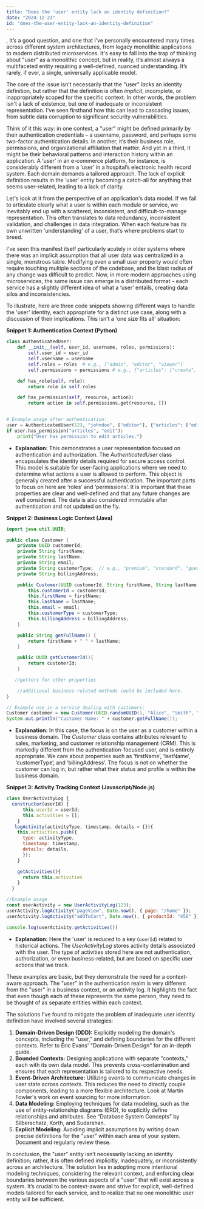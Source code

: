 ```yaml
---
title: "Does the 'user' entity lack an identity definition?"
date: "2024-12-23"
id: "does-the-user-entity-lack-an-identity-definition"
---
```


,  It’s a good question, and one that I’ve personally encountered many times across different system architectures, from legacy monolithic applications to modern distributed microservices. It's easy to fall into the trap of thinking about "user" as a monolithic concept, but in reality, it’s almost always a multifaceted entity requiring a well-defined, nuanced understanding. It’s rarely, if ever, a single, universally applicable model.

The core of the issue isn’t necessarily that the "user" *lacks* an identity definition, but rather that the definition is often *implicit*, incomplete, or inappropriately scoped for the specific context. In other words, the problem isn't a lack of existence, but one of inadequate or inconsistent representation. I've seen firsthand how this can lead to cascading issues, from subtle data corruption to significant security vulnerabilities.

Think of it this way: in one context, a "user" might be defined primarily by their authentication credentials – a username, password, and perhaps some two-factor authentication details. In another, it’s their business role, permissions, and organizational affiliation that matter. And yet in a third, it might be their behavioral patterns and interaction history within an application. A ‘user’ in an e-commerce platform, for instance, is considerably different from a ‘user’ in a hospital’s electronic health record system. Each domain demands a tailored approach. The lack of explicit definition results in the ‘user’ entity becoming a catch-all for anything that seems user-related, leading to a lack of clarity.

Let's look at it from the perspective of an application's data model. If we fail to articulate clearly what a user *is* within each module or service, we inevitably end up with a scattered, inconsistent, and difficult-to-manage representation. This often translates to data redundancy, inconsistent validation, and challenges in data integration. When each feature has its own unwritten 'understanding' of a user, that’s where problems start to breed.

I've seen this manifest itself particularly acutely in older systems where there was an implicit assumption that all user data was centralized in a single, monstrous table. Modifying even a small user property would often require touching multiple sections of the codebase, and the blast radius of any change was difficult to predict. Now, in more modern approaches using microservices, the same issue can emerge in a distributed format – each service has a slightly different idea of what a ‘user’ entails, creating data silos and inconsistencies.

To illustrate, here are three code snippets showing different ways to handle the 'user' identity, each appropriate for a distinct use case, along with a discussion of their implications. This isn’t a 'one size fits all' situation:

**Snippet 1: Authentication Context (Python)**

```python
class AuthenticatedUser:
    def __init__(self, user_id, username, roles, permissions):
        self.user_id = user_id
        self.username = username
        self.roles = roles  # e.g., ["admin", "editor", "viewer"]
        self.permissions = permissions # e.g., {"articles": ["create", "edit"]}

    def has_role(self, role):
        return role in self.roles

    def has_permission(self, resource, action):
        return action in self.permissions.get(resource, [])


# Example usage after authentication:
user = AuthenticatedUser(123, "johndoe", ["editor"], {"articles": ["edit", "view"], "comments": ["create"]})
if user.has_permission("articles", "edit"):
    print("User has permission to edit articles.")
```

*   **Explanation:** This demonstrates a user representation focused on authentication and authorization. The *AuthenticatedUser* class encapsulates the identity details required for secure access control. This model is suitable for user-facing applications where we need to determine what actions a user is allowed to perform. This object is generally created after a successful authentication. The important parts to focus on here are ‘roles’ and ‘permissions’. It is important that these properties are clear and well-defined and that any future changes are well considered. The data is also considered immutable after authentication and not updated on the fly.

**Snippet 2: Business Logic Context (Java)**

```java
import java.util.UUID;

public class Customer {
    private UUID customerId;
    private String firstName;
    private String lastName;
    private String email;
    private String customerType;  // e.g., "premium", "standard", "guest"
    private String billingAddress;

    public Customer(UUID customerId, String firstName, String lastName, String email, String customerType, String billingAddress) {
        this.customerId = customerId;
        this.firstName = firstName;
        this.lastName = lastName;
        this.email = email;
        this.customerType = customerType;
        this.billingAddress = billingAddress;
    }

    public String getFullName() {
        return firstName + " " + lastName;
    }

    public UUID getCustomerId(){
        return customerId;
    }

   //getters for other properties

    //additional business-related methods could be included here.
}

// Example use in a service dealing with customers:
Customer customer = new Customer(UUID.randomUUID(), "Alice", "Smith", "alice@example.com", "premium", "123 Main St");
System.out.println("Customer Name: " + customer.getFullName());
```

*   **Explanation:** In this case, the focus is on the user as a customer within a business domain. The *Customer* class contains attributes relevant to sales, marketing, and customer relationship management (CRM). This is markedly different from the authentication-focused user, and is entirely appropriate. We care about properties such as ‘firstName’, ‘lastName’, ‘customerType’, and ‘billingAddress’. The focus is not on whether the customer can log in, but rather what their status and profile is within the business domain.

**Snippet 3: Activity Tracking Context (Javascript/Node.js)**

```javascript
class UserActivityLog {
  constructor(userId) {
      this.userId = userId;
      this.activities = [];
    }
   logActivity(activityType, timestamp, details = {}){
    this.activities.push({
      type: activityType,
      timestamp: timestamp,
      details: details,
      });
    }

    getActivities(){
      return this.activities
    }
  }

//Example usage
const userActivity = new UserActivityLog(123);
userActivity.logActivity("pageView", Date.now(), { page: "/home" });
userActivity.logActivity("addToCart", Date.now(), { productId: "456" });

console.log(userActivity.getActivities())
```

*   **Explanation:** Here the 'user' is reduced to a key (`userId`) related to historical actions. The *UserActivityLog* stores activity details associated with the user. The type of activities stored here are not authentication, authorization, or even business-related, but are based on specific user actions that we track.

These examples are basic, but they demonstrate the need for a context-aware approach. The "user" in the authentication realm is very different from the "user" in a business context, or an activity log. It highlights the fact that even though each of these represents the same person, they need to be thought of as separate entities within each context.

The solutions I've found to mitigate the problem of inadequate user identity definition have involved several strategies:

1.  **Domain-Driven Design (DDD):** Explicitly modeling the domain's concepts, including the "user," and defining boundaries for the different contexts. Refer to Eric Evans' "Domain-Driven Design" for an in-depth guide.
2.  **Bounded Contexts:** Designing applications with separate "contexts," each with its own data model. This prevents cross-contamination and ensures that each representation is tailored to its respective needs.
3.  **Event-Driven Architecture:** Utilizing events to communicate changes in user state across contexts. This reduces the need to directly couple components, leading to a more flexible architecture. Look at Martin Fowler's work on event sourcing for more information.
4.  **Data Modeling:** Employing techniques for data modeling, such as the use of entity-relationship diagrams (ERD), to explicitly define relationships and attributes. See “Database System Concepts” by Silberschatz, Korth, and Sudarshan.
5.  **Explicit Modeling:** Avoiding implicit assumptions by writing down precise definitions for the "user" within each area of your system. Document and regularly review these.

In conclusion, the "user" entity isn’t necessarily lacking an identity definition; rather, it is often defined implicitly, inadequately, or inconsistently across an architecture. The solution lies in adopting more intentional modeling techniques, considering the relevant context, and enforcing clear boundaries between the various aspects of a "user" that will exist across a system. It’s crucial to be context-aware and strive for explicit, well-defined models tailored for each service, and to realize that no one monolithic user entity will be sufficient.
